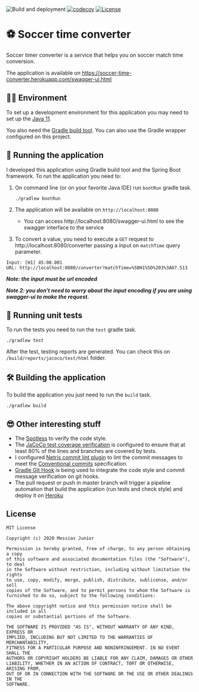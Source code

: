 ![Build and deployment](https://github.com/MessiasLima/soccer-time-converter/workflows/Build%20and%20deployment/badge.svg)
[![codecov](https://codecov.io/gh/MessiasLima/soccer-time-converter/branch/master/graph/badge.svg)](https://codecov.io/gh/MessiasLima/soccer-time-converter)
[![License](https://img.shields.io/github/license/MessiasLima/soccer-time-converter)](https://img.shields.io/github/license/MessiasLima/soccer-time-converter)

# ⚽ Soccer time converter

Soccer timer converter is a service that helps you on soccer match time conversion.

The application is available on https://soccer-time-converter.herokuapp.com/swagger-ui.html

## 🧑‍💻 Environment

To set up a development environment for this application you may need to set up the [Java 11](https://www.oracle.com/java/technologies/javase-jdk11-downloads.html).

You also need the [Gradle build tool](https://gradle.org/). You can also use the Gradle wrapper configured on this project.

## 🚀 Running the application

I developed this application using Gradle build tool and the Spring Boot framework. To run the application you need to:

1. On command line (or on your favorite Java IDE) run `bootRun` gradle task.

    ```
    ./gradlew bootRun
    ```

1. The application will be available on `http://localhost:8080`

    - You can access http://localhost:8080/swagger-ui.html to see the swagger interface to the service

1. To convert a value, you need to execute a `GET` request to http://localhost:8080/converter passing a input on `matchTime` query parameter.

```
Input: [H1] 45:00.001
URL: http://localhost:8080/converter?matchTime=%5BH1%5D%203%3A07.513
```

**_Note: the input must be url encoded_**

**_Note 2: you don't need to worry about the input encoding if you are using swagger-ui to make the request._**

## 🧪 Running unit tests

To run the tests you need to run the `test` gradle task.

```
./gradlew test
```

After the test, testing reports are generated. You can check this on `/build/reports/jacoco/test/html` folder.

## 🛠️ Building the application

To build the application you just need to run the `build` task.

```
./gradlew build
```

## 😎 Other interesting stuff

-   The [Spotless](https://github.com/diffplug/spotless) to verify the code style.
-   The [JaCoCo test coverage verification](https://docs.gradle.org/current/userguide/jacoco_plugin.html) is configured to ensure that at least 80% of the lines and branches are covered by tests.
-   I configured [Netris commit lint plugin](https://plugins.gradle.org/plugin/ru.netris.commitlint) to lint the commit messages to meet the [Conventional commits](https://www.conventionalcommits.org/en/v1.0.0/) specification.
-   [Gradle Git Hook](https://github.com/STAR-ZERO/gradle-githook) is being used to integrate the code style and commit message verification on git hooks.
-   The pull request or push in master branch will trigger a pipeline automation that build the application (run tests and check style) and deploy it on [Heroku](https://www.heroku.com/home)

## License

    MIT License

    Copyright (c) 2020 Messias Junior

    Permission is hereby granted, free of charge, to any person obtaining a copy
    of this software and associated documentation files (the "Software"), to deal
    in the Software without restriction, including without limitation the rights
    to use, copy, modify, merge, publish, distribute, sublicense, and/or sell
    copies of the Software, and to permit persons to whom the Software is
    furnished to do so, subject to the following conditions:

    The above copyright notice and this permission notice shall be included in all
    copies or substantial portions of the Software.

    THE SOFTWARE IS PROVIDED "AS IS", WITHOUT WARRANTY OF ANY KIND, EXPRESS OR
    IMPLIED, INCLUDING BUT NOT LIMITED TO THE WARRANTIES OF MERCHANTABILITY,
    FITNESS FOR A PARTICULAR PURPOSE AND NONINFRINGEMENT. IN NO EVENT SHALL THE
    AUTHORS OR COPYRIGHT HOLDERS BE LIABLE FOR ANY CLAIM, DAMAGES OR OTHER
    LIABILITY, WHETHER IN AN ACTION OF CONTRACT, TORT OR OTHERWISE, ARISING FROM,
    OUT OF OR IN CONNECTION WITH THE SOFTWARE OR THE USE OR OTHER DEALINGS IN THE
    SOFTWARE.
